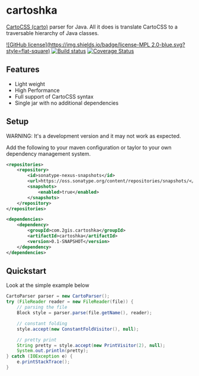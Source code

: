 # cartoshka

[CartoCSS (carto)](https://github.com/mapbox/carto) parser for Java. All it does is translate CartoCSS to a traversable hierarchy of Java classes.

[![GitHub license](https://img.shields.io/badge/license-MPL 2.0-blue.svg?style=flat-square)](LICENSE)
[![Build status](https://travis-ci.org/2gis/cartoshka.svg?branch=master)](https://travis-ci.org/2gis/cartoshka)
[![Coverage Status](https://coveralls.io/repos/2gis/cartoshka/badge.svg?branch=master&service=github)](https://coveralls.io/github/2gis/cartoshka?branch=master)

## Features

*   Light weight
*   High Performance
*   Full support of CartoCSS syntax
*   Single jar with no additional dependencies

## Setup
WARNING: It's a development version and it may not work as expected.

Add the following to your maven configuration or taylor to your own dependency management system.
```xml
<repositories>
    <repository>
        <id>sonatype-nexus-snapshots</id>
        <url>https://oss.sonatype.org/content/repositories/snapshots/</url>
        <snapshots>
            <enabled>true</enabled>
        </snapshots>
    </repository>
</repositories>
```
```xml
<dependencies>
    <dependency>
        <groupId>com.2gis.cartoshka</groupId>
        <artifactId>cartoshka</artifactId>
        <version>0.1-SNAPSHOT</version>
    </dependency>
</dependencies>
```

## Quickstart
Look at the simple example below
```Java
CartoParser parser = new CartoParser();
try (FileReader reader = new FileReader(file)) {
    // parsing the file
    Block style = parser.parse(file.getName(), reader);

    // constant folding
    style.accept(new ConstantFoldVisitor(), null);

    // pretty print
    String pretty = style.accept(new PrintVisitor(2), null);
    System.out.println(pretty);
} catch (IOException e) {
    e.printStackTrace();
}
```
